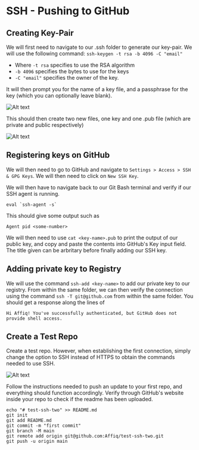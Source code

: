 # SSH - Pushing to GitHub

## Creating Key-Pair

We will first need to navigate to our .ssh folder to generate our key-pair. We will use the following command:
```ssh-keygen -t rsa -b 4096 -C "email"```
* Where ```-t rsa``` specifies to use the RSA algorithm
* ```-b 4096``` specifies the bytes to use for the keys
* ```-C "email"``` specifies the owner of the key.

It will then prompt you for the name of a key file, and a passphrase for the key (which you can optionally leave blank).

![Alt text](KeyGen.PNG)

This should then create two new files, one key and one .pub file (which are private and public respectively)

![Alt text](ShowKeys.PNG)

## Registering keys on GitHub
We will then need to go to GitHub and navigate to ```Settings > Access > SSH & GPG Keys```.
We will then need to click on ```New SSH Key```.

We will then have to navigate back to our Git Bash terminal and verify if our SSH agent is running.
```
eval `ssh-agent -s`
```
This should give some output such as 
```
Agent pid <some-number>
```

We will then need to use ```cat <key-name>.pub``` to print the output of our public key, and copy and paste the contents into GitHub's Key input field. The title given can be arbritary before finally adding our SSH key.

## Adding private key to Registry
We will use the command ```ssh-add <key-name>``` to add our private key to our registry. From within the same folder, we can then verify the connection using the command ```ssh -T git@github.com``` from within the same folder. You should get a response along the lines of 
```
Hi Affiq! You've successfully authenticated, but GitHub does not provide shell access.
```

## Create a Test Repo
Create a test repo. However, when establishing the first connection, simply change the option to SSH instead of HTTPS to obtain the commands needed to use SSH. 

![Alt text](SSHComms.PNG)

Follow the instructions needed to push an update to your first repo, and everything should function accordingly. Verify through GitHub's website inside your repo to check if the readme has been uploaded.

```
echo "# test-ssh-two" >> README.md
git init
git add README.md
git commit -m "first commit"
git branch -M main
git remote add origin git@github.com:Affiq/test-ssh-two.git
git push -u origin main
```